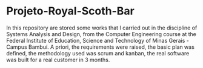 # Projeto-Royal-Scoth-Bar
In this repository are stored some works that I carried out in the discipline of Systems Analysis and Design, from the Computer Engineering course at the Federal Institute of Education, Science and Technology of Minas Gerais - Campus Bambuí. A priori, the requirements were raised, the basic plan was defined, the methodology used was scrum and kanban, the real software was built for a real customer in 3 months.
